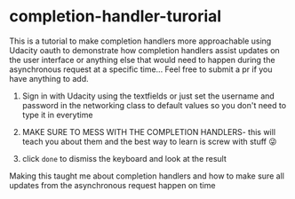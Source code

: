 # completion-handler-turorial
This is a tutorial to make completion handlers more approachable using Udacity oauth to demonstrate how completion handlers
assist updates on the user interface or anything else that would need to happen during the asynchronous request at a specific
time... Feel free to submit a pr if you have anything to add. 

1) Sign in with Udacity using the textfields or just set the username and password in the networking class to default values
  so you don't need to type it in everytime

2) MAKE SURE TO MESS WITH THE COMPLETION HANDLERS- this will teach you about them and the best way to learn is screw with stuff 😜

3) click `done` to dismiss the keyboard and look at the result


Making this taught me about completion handlers and how to make sure all updates from the asynchronous request happen on time
